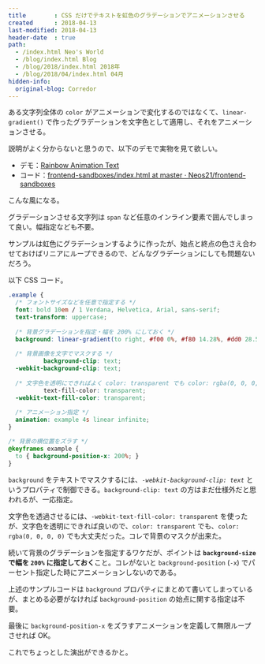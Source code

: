 ```yaml
---
title        : CSS だけでテキストを虹色のグラデーションでアニメーションさせる
created      : 2018-04-13
last-modified: 2018-04-13
header-date  : true
path:
  - /index.html Neo's World
  - /blog/index.html Blog
  - /blog/2018/index.html 2018年
  - /blog/2018/04/index.html 04月
hidden-info:
  original-blog: Corredor
---
```


ある文字列全体の `color` がアニメーションで変化するのではなくて、`linear-gradient()` で作ったグラデーションを文字色として適用し、それをアニメーションさせる。

説明がよく分からないと思うので、以下のデモで実物を見て欲しい。

- デモ：[Rainbow Animation Text](https://neos21.github.io/frontend-sandboxes/rainbow-animation-text/index.html)
- コード：[frontend-sandboxes/index.html at master · Neos21/frontend-sandboxes](https://github.com/neos21/frontend-sandboxes/blob/master/rainbow-animation-text/index.html)

こんな風になる。

グラデーションさせる文字列は `span` など任意のインライン要素で囲んでしまって良い。幅指定なども不要。

サンプルは虹色にグラデーションするように作ったが、始点と終点の色さえ合わせておけばリニアにループできるので、どんなグラデーションにしても問題ないだろう。

以下 CSS コード。

```css
.example {
  /* フォントサイズなどを任意で指定する */
  font: bold 10em / 1 Verdana, Helvetica, Arial, sans-serif;
  text-transform: uppercase;
  
  /* 背景グラデーションを指定・幅を 200% にしておく */
  background: linear-gradient(to right, #f00 0%, #f80 14.28%, #dd0 28.56%, #0d0 42.85%, #0dd 57.14%, #00f 71.42%, #e0e 85.71%, #f00 100%) 0% center / 200% auto;
  
  /* 背景画像を文字でマスクする */
          background-clip: text;
  -webkit-background-clip: text;
  
  /* 文字色を透明にできればよく color: transparent でも color: rgba(0, 0, 0, 0) でも可 */
          text-fill-color: transparent;
  -webkit-text-fill-color: transparent;
  
  /* アニメーション指定 */
  animation: example 4s linear infinite;
}

/* 背景の横位置をズラす */
@keyframes example {
  to { background-position-x: 200%; }
}
```

`background` をテキストでマスクするには、*`-webkit-background-clip: text`* というプロパティで制御できる。`background-clip: text` の方はまだ仕様外だと思われるが、一応指定。

文字色を透過させるには、`-webkit-text-fill-color: transparent` を使ったが、文字色を透明にできれば良いので、`color: transparent` でも、`color: rgba(0, 0, 0, 0)` でも大丈夫だった。コレで背景のマスクが出来た。

続いて背景のグラデーションを指定するワケだが、ポイントは **`background-size` で幅を `200%` に指定しておく**こと。コレがないと `background-position` (`-x`) でパーセント指定した時にアニメーションしないのである。

上述のサンプルコードは `background` プロパティにまとめて書いてしまっているが、まとめる必要がなければ `background-position` の始点に関する指定は不要。

最後に `background-position-x` をズラすアニメーションを定義して無限ループさせれば OK。

これでちょっとした演出ができるかと。
